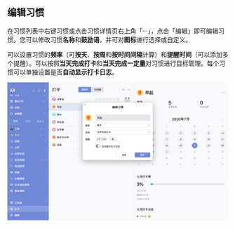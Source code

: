 ## 编辑习惯

在习惯列表中右键习惯或点击习惯详情页右上角「···」，点击「编辑」即可编辑习惯。您可以修改习惯**名称**和**鼓励语**，并可对**图标**进行选择或自定义。

可以设置习惯的**频率**（可**按天**、**按周**和**按时间间隔**计算）和**提醒时间**（可以添加多个提醒）。可以按照**当天完成打卡**和**当天完成一定量**对习惯进行目标管理。每个习惯可以单独设置是否**自动显示打卡日志**。


![images35](../../images/mac/62.png)

